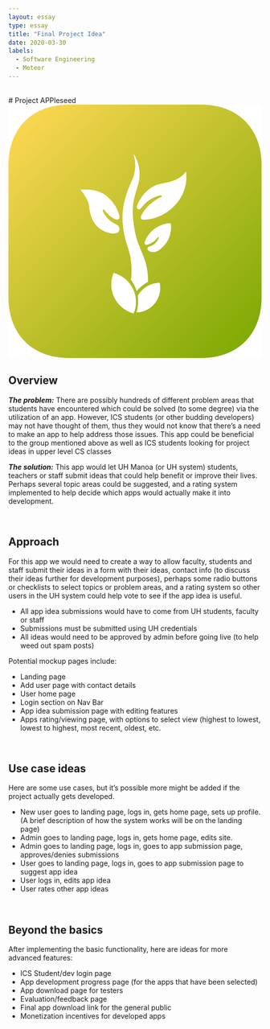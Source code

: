 ```yaml
---
layout: essay
type: essay
title: "Final Project Idea"
date: 2020-03-30
labels:
  - Software Engineering
  - Meteor
---
```


<br>
# Project APPleseed
<img class="ui small circular floated image" src="../images/idea-seed.png">


## Overview
***The problem:*** There are possibly hundreds of different problem areas that students have encountered which could be solved (to some degree) via the utilization of an app. However, ICS students (or other budding developers) may not have thought of them, thus they would not know that there’s a need to make an app to help address those issues. This app could be beneficial to the group mentioned above as well as ICS students looking for project ideas in upper level CS classes

***The solution:*** This app would let UH Manoa (or UH system) students, teachers or staff submit ideas that could help benefit or improve their lives. Perhaps several topic areas could be suggested, and a rating system implemented to help decide which apps would actually make it into development.

<br>
<div class="ui divider"></div>

## Approach
For this app we would need to create a way to allow faculty, students and staff submit their ideas in a form with their ideas, contact info (to discuss their ideas further for development purposes), perhaps some radio buttons or checklists to select topics or problem areas, and a rating system so other users in the UH system could help vote to see if the app idea is useful.

* All app idea submissions would have to come from UH students, faculty or staff
* Submissions must be submitted using UH credentials
* All ideas would need to be approved by admin before going live (to help weed out spam posts)
    
Potential mockup pages include:

* Landing page
* Add user page with contact details
* User home page
* Login section on Nav Bar
* App idea submission page with editing features
* Apps rating/viewing page, with options to select view (highest to lowest, lowest to highest, most recent, oldest, etc.

<br>
<div class="ui divider"></div>

## Use case ideas

Here are some use cases, but it’s possible more might be added if the project actually gets developed.

* New user goes to landing page, logs in, gets home page, sets up profile. (A brief description of how the system works will be on the landing page)
* Admin goes to landing page, logs in, gets home page, edits site.
* Admin goes to landing page, logs in, goes to app submission page, approves/denies submissions
* User goes to landing page, logs in, goes to app submission page to suggest app idea
* User logs in, edits app idea
* User rates other app ideas

<br>
<div class="ui divider"></div>

## Beyond the basics

After implementing the basic functionality, here are ideas for more advanced features:

* ICS Student/dev login page
* App development progress page (for the apps that have been selected)
* App download page for testers
* Evaluation/feedback page
* Final app download link for the general public 
* Monetization incentives for developed apps

<br>
<br>

